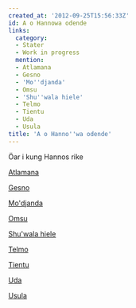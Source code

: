 ```yaml
---
created_at: '2012-09-25T15:56:33Z'
id: A o Hannowa odende
links:
  category:
  - Stater
  - Work in progress
  mention:
  - Atlamana
  - Gesno
  - 'Mo''djanda'
  - Omsu
  - 'Shu''wala hiele'
  - Telmo
  - Tientu
  - Uda
  - Usula
title: 'A o Hanno''wa odende'
---
```


Öar i kung Hannos rike

[Atlamana]

[Gesno]

[Mo'djanda]

[Omsu]

[Shu'wala hiele]

[Telmo]

[Tientu]

[Uda]

[Usula]

  [Atlamana]: Atlamana
  [Gesno]: Gesno
  [Mo'djanda]: Modjanda
  [Omsu]: Omsu
  [Shu'wala hiele]: Shuwala_hiele
  [Telmo]: Telmo
  [Tientu]: Tientu
  [Uda]: Uda
  [Usula]: Usula